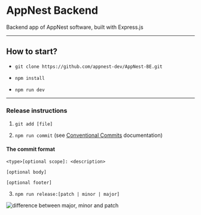 # AppNest Backend

Backend app of AppNest software, built with Express.js

---

## How to start?

- `git clone https://github.com/appnest-dev/AppNest-BE.git`

- `npm install`

- `npm run dev`

---

### Release instructions

1. `git add [file]`

2. `npm run commit` (see [Conventional Commits](https://www.conventionalcommits.org/en/v1.0.0/) documentation)

#### The commit format

```
<type>[optional scope]: <description>

[optional body]

[optional footer]
```

3.  `npm run release:[patch | minor | major]`

![difference between major, minor and patch](https://res.cloudinary.com/practicaldev/image/fetch/s--l3wtOBiF--/c_limit,f_auto,fl_progressive,q_auto,w_880/https://dev-to-uploads.s3.amazonaws.com/uploads/articles/wjlxt40w9kzayorc9msn.png)
